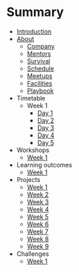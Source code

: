 # Summary

* [Introduction](README.md)
* [About](about/README.md)
   * [Company](about/company.md)
   * [Mentors](about/mentors.md)
   * [Survival](about/money.md)
   * [Schedule](about/schedule.md)
   * [Meetups](about/meetups.md)   
   * [Facilities](about/facilities.md)
   * [Playbook](about/playbook.md)
* Timetable
   * Week 1
      * [Day 1](timetable/week1/day1.md) 
      * [Day 2](timetable/week1/day2.md) 
      * [Day 3](timetable/week1/day3.md) 
      * [Day 4](timetable/week1/day4.md) 
      * [Day 5](timetable/week1/day5.md) 
* Workshops
   * [Week 1](workshops/week1.md)
* Learning outcomes
   * [Week 1](patterns/week1/README.md)   
* Projects
   * [Week 1](projects/week1.md)
   * [Week 2](projects/week2.md)
   * [Week 3](projects/week3.md)
   * [Week 4](projects/week4.md)
   * [Week 5](projects/week5.md)
   * [Week 6](projects/week6.md)
   * [Week 7](projects/week7.md)
   * [Week 8](projects/week8.md)
   * [Week 9](projects/week9.md)
* Challenges
   * [Week 1](challenges/week1.md)

